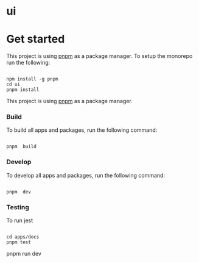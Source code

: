# ui

# Get started

This project is using [pnpm](https://pnpm.io/) as a package manager. To setup the monorepo run the following:

```

npm install -g pnpm
cd ui
pnpm install

```

This project is using [pnpm](https://pnpm.io/) as a package manager.

### Build

To build all apps and packages, run the following command:

```

pnpm  build

```

### Develop

To develop all apps and packages, run the following command:

```

pnpm  dev

```

### Testing

To run jest

```

cd apps/docs
pnpm test

```

pnpm run dev

```

```

